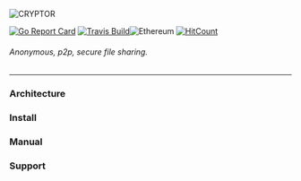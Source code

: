 ![CRYPTOR](https://imgur.com/DhcXZ7E.jpg)


[![Go Report Card](https://goreportcard.com/badge/github.com/thee-engineer/cryptor?style=flat-square)](https://goreportcard.com/report/github.com/thee-engineer/cryptor)
[![Travis Build](https://img.shields.io/travis/thee-engineer/cryptor/master.svg?style=flat-square)](https://github.com/thee-engineer/cryptor)![Ethereum](https://img.shields.io/badge/Ethereum-0xb296ae1bf5f88B7fE7327116bD9c77805Bc1b7Ef-blue.svg?style=flat-square)
[![HitCount](http://hits.dwyl.io/thee-engineer/cryptor.svg)](http://hits.dwyl.io/thee-engineer/cryptor)
###### Anonymous, p2p, secure file sharing.
---


### Architecture
### Install
### Manual
### Support
